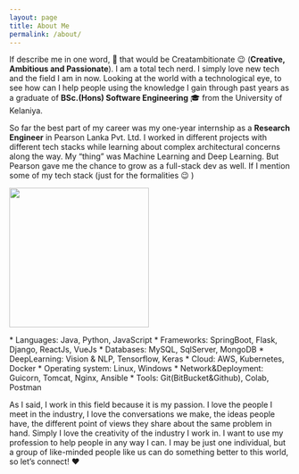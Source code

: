```yaml
---
layout: page
title: About Me
permalink: /about/
---
```


If describe me in one word, :thought_balloon: that would be Creatambitionate :wink: (**Creative, Ambitious and Passionate**). I am a total tech nerd. I simply love new tech and the field I am in now. Looking at the world with a technological eye, to see how can I help people using the knowledge I gain through past years as a graduate of **BSc.(Hons) Software Engineering** :mortar_board: from the University of Kelaniya.

So far the best part of my career was my one-year internship as a **Research Engineer** in Pearson Lanka Pvt. Ltd. I worked in different projects with different tech stacks while learning about complex architectural concerns along the way. My “thing” was Machine Learning and Deep Learning. But Pearson gave me the chance to grow as a full-stack dev as well. If I mention some of my tech stack (just for the formalities :wink: )

<p class="text-center">
    <img height="250" src="https://kekayan.github.io/notes/images/about.svg">
</p>
* Languages: Java, Python, JavaScript
* Frameworks: SpringBoot, Flask, Django, ReactJs, VueJs
* Databases: MySQL, SqlServer, MongoDB
* DeepLearning: Vision & NLP, Tensorflow, Keras
* Cloud: AWS, Kubernetes, Docker
* Operating system: Linux, Windows
* Network&Deployment: Guicorn, Tomcat, Nginx, Ansible
* Tools: Git(BitBucket&Github), Colab, Postman


As I said, I work in this field because it is my passion. I love the people I meet in the industry, I love the conversations we make, the ideas people have, the different point of views they share about the same problem in hand. Simply I love the creativity of the industry I work in. I want to use my profession to help people in any way I can. I may be just one individual, but a group of like-minded people like us can do something better to this world, so let’s connect! :heart:



